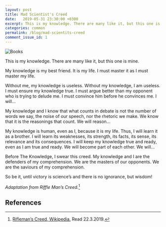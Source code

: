 ```yaml
---
layout: post
title: Mad Scientist's Creed
date:   2019-05-31 23:30:00 +0300
excerpt: This is my knowledge. There are many like it, but this one is mine. My knowledge is my best friend. It is my life. I must master it as I must master my life.
categories: common
permalink: /blog/mad-scientits-creed
comment_issue_id: 1
---
```


![Books](/assets/img/books.jpg)

This is my knowledge. There are many like it, but this one is mine.

My knowledge is my best friend. It is my life. I must master it as I must master my life.

Without me, my knowledge is useless. Without my knowledge, I am useless. I must ensure my knowledge true. I must argue better than my opponent who is trying to delude me. I must convince him before he convinces me. I will…

My knowledge and I know that what counts in debate is not the number of words we say, the noise of our speech, nor the rhetoric we make. We know that it is the reasonings that count. We will reason…

My knowledge is human, even as I, because it is my life. Thus, I will learn it as a brother. I will learn its weaknesses, its strength, its facts, its sense, its relevance and its consequences. I will keep my knowledge true and ready, even as I am true and ready. We will become part of each other. We will…

Before The Knowledge, I swear this creed. My knowledge and I are the defenders of my comprehension. We are the masters of our opponents. We are the saviours of my comprehension.

So be it, until victory is science’s and there is no ignorance, but wisdom!

*Adaptation from Riffle Man’s Creed.*[^1]

## References

[^1]: [Rifleman’s Creed, Wikipedia.](https://en.wikipedia.org/wiki/Rifleman%27s_Creed) Read 22.3.2019.
